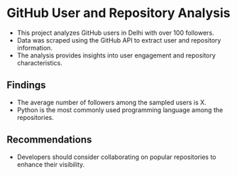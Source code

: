 # GitHub User and Repository Analysis

- This project analyzes GitHub users in Delhi with over 100 followers.
- Data was scraped using the GitHub API to extract user and repository information.
- The analysis provides insights into user engagement and repository characteristics.

## Findings
- The average number of followers among the sampled users is X.
- Python is the most commonly used programming language among the repositories.

## Recommendations
- Developers should consider collaborating on popular repositories to enhance their visibility.
